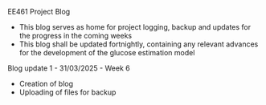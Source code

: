EE461 Project Blog 

- This blog serves as home for project logging, backup and updates for the progress in the coming weeks
- This blog shall be updated fortnightly, containing any relevant advances for the development of the glucose estimation model

Blog update 1 - 31/03/2025 - Week 6
- Creation of blog
- Uploading of files for backup
